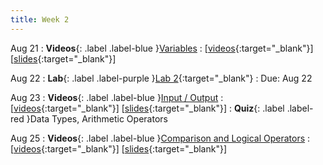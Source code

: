 ```yaml
---
title: Week 2
---
```


Aug 21
: **Videos**{: .label .label-blue }[Variables](https://edstem.org/us/courses/41289/lessons/70362)
  : \[[videos](https://www.youtube.com/playlist?list=PLWGqLlpet_GSNNc0gToqTux7IvS9E4Z91){:target="_blank"}\] \[[slides](https://docs.google.com/presentation/d/18VibgtBz5bWzNzRMdYcqX4U7CnAoTepEnddurexzrBE){:target="_blank"}\]

Aug 22
: **Lab**{: .label .label-purple }[Lab 2](https://edstem.org/us/courses/41289/lessons/72365/slides){:target="_blank"}
  : Due: Aug 22

Aug 23
: **Videos**{: .label .label-blue }[Input / Output](https://edstem.org/us/courses/41289/lessons/70837)
  : \[[videos](https://www.youtube.com/playlist?list=PLWGqLlpet_GSw_IEUt5LMCSxYtgvhy1v8){:target="_blank"}\] \[[slides](https://docs.google.com/presentation/d/1kHH0C4R28_82XThFhm-VXM7Q0miHD9th0Lg3sb8EB9Q){:target="_blank"}\]
: **Quiz**{: .label .label-red }Data Types, Arithmetic Operators

Aug 25
: **Videos**{: .label .label-blue }[Comparison and Logical Operators](https://edstem.org/us/courses/41289/lessons/70838)
  : \[[videos](https://www.youtube.com/playlist?list=PLWGqLlpet_GSzjE3RettCKYQSZRkjmxqd){:target="_blank"}\] \[[slides](https://docs.google.com/presentation/d/1LkLEFToWUJgAwXst97tEeB3xxpJsQfZnWDdv82Sbo7M){:target="_blank"}\]
